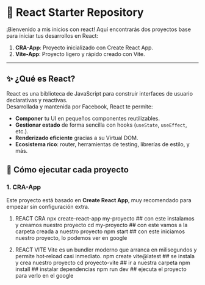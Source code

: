 # 🚀 React Starter Repository

¡Bienvenido a mis inicios con react! Aquí encontrarás dos proyectos base para iniciar tus desarrollos en React:

1. **CRA-App**: Proyecto inicializado con Create React App.  
2. **Vite-App**: Proyecto ligero y rápido creado con Vite.

---

## ✨ ¿Qué es React?

React es una biblioteca de JavaScript para construir interfaces de usuario declarativas y reactivas.  
Desarrollada y mantenida por Facebook, React te permite:

- **Componer** tu UI en pequeños componentes reutilizables.  
- **Gestionar estado** de forma sencilla con hooks (`useState`, `useEffect`, etc.).  
- **Renderizado eficiente** gracias a su Virtual DOM.  
- **Ecosistema rico**: router, herramientas de testing, librerías de estilo, y más.


## 🚀 Cómo ejecutar cada proyecto

### 1. CRA-App

Este proyecto está basado en **Create React App**, muy recomendado para empezar sin configuración extra.
1. REACT CRA
npx create-react-app my-proyecto   ## con este instalamos y creamos nuestro proyecto
cd my-proyecto                     ## con este vamos a la carpeta creada a nuestro proyecto
npm start                          ## con este iniciamos nuestro proyecto, lo podemos ver en google

2. REACT VITE
Vite es un bundler moderno que arranca en milisegundos y permite hot‑reload casi inmediato.
npm create vite@latest     ## se instala y crea nuestro proyecto
cd proyecto-vite           ## ir a nuestra carpeta
npm install                ## instalar dependencias
npm run dev                ## ejecuta el proyecto para verlo en el google
